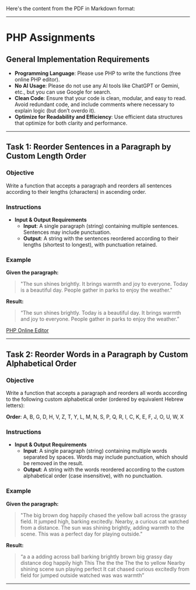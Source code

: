 Here's the content from the PDF in Markdown format:

---

# PHP Assignments

## General Implementation Requirements

- **Programming Language**: Please use PHP to write the functions (free online PHP editor).
- **No AI Usage**: Please do not use any AI tools like ChatGPT or Gemini, etc., but you can use Google for search.
- **Clean Code**: Ensure that your code is clean, modular, and easy to read. Avoid redundant code, and include comments where necessary to explain logic (but don’t overdo it).
- **Optimize for Readability and Efficiency**: Use efficient data structures that optimize for both clarity and performance.

---

## Task 1: Reorder Sentences in a Paragraph by Custom Length Order

### Objective
Write a function that accepts a paragraph and reorders all sentences according to their lengths (characters) in ascending order.

### Instructions

- **Input & Output Requirements**
  - **Input**: A single paragraph (string) containing multiple sentences. Sentences may include punctuation.
  - **Output**: A string with the sentences reordered according to their lengths (shortest to longest), with punctuation retained.

### Example
**Given the paragraph:**

> "The sun shines brightly. It brings warmth and joy to everyone. Today is a beautiful day. People gather in parks to enjoy the weather."

**Result:**

> “The sun shines brightly. Today is a beautiful day. It brings warmth and joy to everyone. People gather in parks to enjoy the weather.”

[PHP Online Editor](https://onlinephp.io/)

---

## Task 2: Reorder Words in a Paragraph by Custom Alphabetical Order

### Objective
Write a function that accepts a paragraph and reorders all words according to the following custom alphabetical order (ordered by equivalent Hebrew letters):

**Order**: A, B, G, D, H, V, Z, T, Y, L, M, N, S, P, Q, R, I, C, K, E, F, J, O, U, W, X

### Instructions

- **Input & Output Requirements**
  - **Input**: A single paragraph (string) containing multiple words separated by spaces. Words may include punctuation, which should be removed in the result.
  - **Output**: A string with the words reordered according to the custom alphabetical order (case insensitive), with no punctuation.

### Example
**Given the paragraph:**

> "The big brown dog happily chased the yellow ball across the grassy field. It jumped high, barking excitedly. Nearby, a curious cat watched from a distance. The sun was shining brightly, adding warmth to the scene. This was a perfect day for playing outside."

**Result:**

> “a a a adding across ball barking brightly brown big grassy day distance dog happily high This The the the The the to yellow Nearby shining scene sun playing perfect It cat chased curious excitedly from field for jumped outside watched was was warmth”

---
